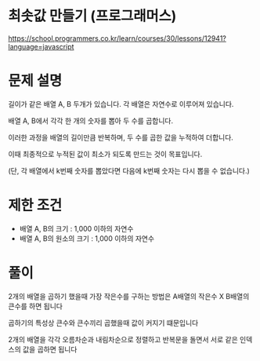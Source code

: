 # 최솟값 만들기 (프로그래머스)
https://school.programmers.co.kr/learn/courses/30/lessons/12941?language=javascript

# 문제 설명

길이가 같은 배열 A, B 두개가 있습니다. 각 배열은 자연수로 이루어져 있습니다.

배열 A, B에서 각각 한 개의 숫자를 뽑아 두 수를 곱합니다. 

이러한 과정을 배열의 길이만큼 반복하며, 두 수를 곱한 값을 누적하여 더합니다. 

이때 최종적으로 누적된 값이 최소가 되도록 만드는 것이 목표입니다. 

(단, 각 배열에서 k번째 숫자를 뽑았다면 다음에 k번째 숫자는 다시 뽑을 수 없습니다.)

# 제한 조건
* 배열 A, B의 크기 : 1,000 이하의 자연수
* 배열 A, B의 원소의 크기 : 1,000 이하의 자연수

# 풀이
2개의 배열을 곱하기 했을때 가장 작은수를 구하는 방법은 A배열의 작은수 X B배열의 큰수를 하면 됩니다

곱하기의 특성상 큰수와 큰수끼리 곱했을때 값이 커지기 떄문입니다

2개의 배열을 각각 오름차순과 내림차순으로 정렬하고 반복문을 돌면서 서로 같은 인덱스의 값을 곱하면 됩니다
